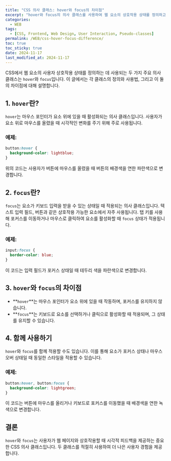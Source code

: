 ```yaml
---
title: "CSS 의사 클래스: hover와 focus의 차이점"
excerpt: "hover와 focus의 의사 클래스를 사용하여 웹 요소의 상호작용 상태를 정의하고 스타일링하는 방법에 대해 알아봅니다."
categories:
  - WEB
tags:
  - [CSS, Frontend, Web Design, User Interaction, Pseudo-classes]
permalink: /WEB/css-hover-focus-difference/
toc: true
toc_sticky: true
date: 2024-11-17
last_modified_at: 2024-11-17
---
```


CSS에서 웹 요소의 사용자 상호작용 상태를 정의하는 데 사용되는 두 가지 주요 의사 클래스는 `hover`와 `focus`입니다. 이 글에서는 각 클래스의 정의와 사용법, 그리고 이 둘의 차이점에 대해 설명합니다.

## 1. `hover`란?
`hover`는 마우스 포인터가 요소 위에 있을 때 활성화되는 의사 클래스입니다. 사용자가 요소 위로 마우스를 올렸을 때 시각적인 변화를 주기 위해 주로 사용됩니다.

### 예제:
```css
button:hover {
  background-color: lightblue;
}
```
위의 코드는 사용자가 버튼에 마우스를 올렸을 때 버튼의 배경색을 연한 파란색으로 변경합니다.

## 2. `focus`란?
`focus`는 요소가 키보드 입력을 받을 수 있는 상태일 때 적용되는 의사 클래스입니다. 텍스트 입력 필드, 버튼과 같은 상호작용 가능한 요소에서 자주 사용됩니다. 탭 키를 사용해 포커스를 이동하거나 마우스로 클릭하여 요소를 활성화할 때 `focus` 상태가 적용됩니다.

### 예제:
```css
input:focus {
  border-color: blue;
}
```
이 코드는 입력 필드가 포커스 상태일 때 테두리 색을 파란색으로 변경합니다.

## 3. `hover`와 `focus`의 차이점
- **`hover`**는 마우스 포인터가 요소 위에 있을 때 작동하며, 포커스를 유지하지 않습니다.
- **`focus`**는 키보드로 요소를 선택하거나 클릭으로 활성화할 때 적용되며, 그 상태를 유지할 수 있습니다.

## 4. 함께 사용하기
`hover`와 `focus`를 함께 적용할 수도 있습니다. 이를 통해 요소가 포커스 상태나 마우스 오버 상태일 때 동일한 스타일을 적용할 수 있습니다.

### 예제:
```css
button:hover, button:focus {
  background-color: lightgreen;
}
```
이 코드는 버튼에 마우스를 올리거나 키보드로 포커스를 이동했을 때 배경색을 연한 녹색으로 변경합니다.

## 결론
`hover`와 `focus`는 사용자가 웹 페이지와 상호작용할 때 시각적 피드백을 제공하는 중요한 CSS 의사 클래스입니다. 두 클래스를 적절히 사용하여 더 나은 사용자 경험을 제공합니다.
